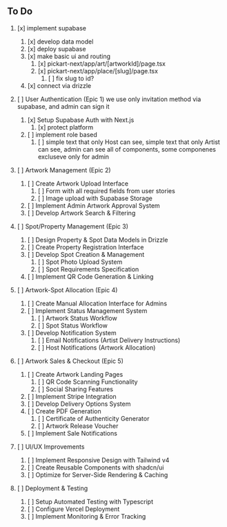 ## To Do

1. [x] implement supabase
   1. [x] develop data model
   2. [x] deploy supabase
   3. [x] make basic ui and routing
      1. [x] pickart-next/app/art/[artworkId]/page.tsx
      2. [x] pickart-next/app/place/[slug]/page.tsx
         1. [ ] fix slug to id?
   4. [x] connect via drizzle

2. [ ] User Authentication (Epic 1)
    we use only invitation method via supabase, and admin can sign it
   1. [x] Setup Supabase Auth with Next.js
      1. [x] protect platform
   2. [ ] implement role based
      1. [ ] simple text that only Host can see, simple text that only Artist can see, admin can see all of components, some componenes excluseve only for admin

3. [ ] Artwork Management (Epic 2)
   1. [ ] Create Artwork Upload Interface
      1. [ ] Form with all required fields from user stories
      2. [ ] Image upload with Supabase Storage
   2. [ ] Implement Admin Artwork Approval System
   3. [ ] Develop Artwork Search & Filtering

4. [ ] Spot/Property Management (Epic 3)
   1. [ ] Design Property & Spot Data Models in Drizzle
   2. [ ] Create Property Registration Interface
   3. [ ] Develop Spot Creation & Management
      1. [ ] Spot Photo Upload System
      2. [ ] Spot Requirements Specification
   4. [ ] Implement QR Code Generation & Linking

5. [ ] Artwork-Spot Allocation (Epic 4)
   1. [ ] Create Manual Allocation Interface for Admins
   2. [ ] Implement Status Management System
      1. [ ] Artwork Status Workflow
      2. [ ] Spot Status Workflow
   3. [ ] Develop Notification System
      1. [ ] Email Notifications (Artist Delivery Instructions)
      2. [ ] Host Notifications (Artwork Allocation)

6. [ ] Artwork Sales & Checkout (Epic 5)
   1. [ ] Create Artwork Landing Pages
      1. [ ] QR Code Scanning Functionality
      2. [ ] Social Sharing Features
   2. [ ] Implement Stripe Integration
   3. [ ] Develop Delivery Options System
   4. [ ] Create PDF Generation
      1. [ ] Certificate of Authenticity Generator
      2. [ ] Artwork Release Voucher
   5. [ ] Implement Sale Notifications

7. [ ] UI/UX Improvements
   1. [ ] Implement Responsive Design with Tailwind v4
   2. [ ] Create Reusable Components with shadcn/ui
   3. [ ] Optimize for Server-Side Rendering & Caching

8. [ ] Deployment & Testing
   1. [ ] Setup Automated Testing with Typescript
   2. [ ] Configure Vercel Deployment
   3. [ ] Implement Monitoring & Error Tracking